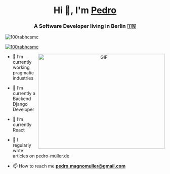 <h1 align="center">Hi 👋, I'm <a href="https://100rabhcsmc.github.io/Me.io/" target="blank">
Pedro</a></h1>
<h3 align="center">A Software Developer living in Berlin &#127470;&#127475</h3>

<p align="left"> <img src="https://komarev.com/ghpvc/?username=100rabhcsmc&label=Profile%20views&color=0e75b6&style=flat" alt="100rabhcsmc" /> </p>

<p align="left"> <a href="https://twitter.com/100rabhcsmc" target="blank"><img src="https://img.shields.io/twitter/follow/100rabhcsmc?logo=twitter&style=for-the-badge" alt="100rabhcsmc" /></a> </p>

<a target="_blank" align="center">
  <img align="right" top="500" height="300" width="400" alt="GIF" src="https://media.giphy.com/media/SWoSkN6DxTszqIKEqv/giphy.gif">
</a>

- 🔭 I’m currently working pragmatic industries</a>

- 🌱 I’m currently a Backend Django Developer

- 🌱 I’m currently React

- 📝 I regularly write articles on pedro-muller.de

- 📫 How to reach me **pedro.magnomuller@gmail.com**
